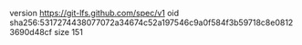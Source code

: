 version https://git-lfs.github.com/spec/v1
oid sha256:5317274438077072a34674c52a197546c9a0f584f3b59718c8e08123690d48cf
size 151
